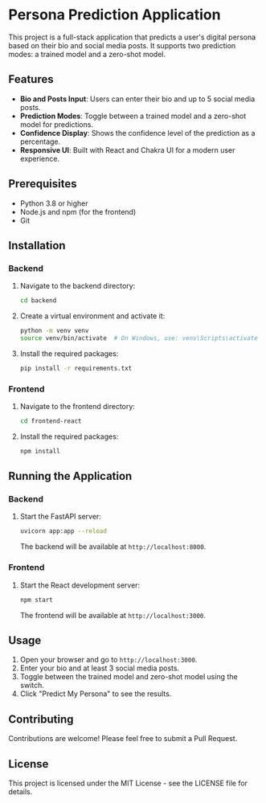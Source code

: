 # Persona Prediction Application

This project is a full-stack application that predicts a user's digital persona based on their bio and social media posts. It supports two prediction modes: a trained model and a zero-shot model.

## Features

- **Bio and Posts Input**: Users can enter their bio and up to 5 social media posts.
- **Prediction Modes**: Toggle between a trained model and a zero-shot model for predictions.
- **Confidence Display**: Shows the confidence level of the prediction as a percentage.
- **Responsive UI**: Built with React and Chakra UI for a modern user experience.

## Prerequisites

- Python 3.8 or higher
- Node.js and npm (for the frontend)
- Git

## Installation

### Backend

1. Navigate to the backend directory:
   ```sh
   cd backend
   ```

2. Create a virtual environment and activate it:
   ```sh
   python -m venv venv
   source venv/bin/activate  # On Windows, use: venv\Scripts\activate
   ```

3. Install the required packages:
   ```sh
   pip install -r requirements.txt
   ```

### Frontend

1. Navigate to the frontend directory:
   ```sh
   cd frontend-react
   ```

2. Install the required packages:
   ```sh
   npm install
   ```

## Running the Application

### Backend

1. Start the FastAPI server:
   ```sh
   uvicorn app:app --reload
   ```

   The backend will be available at `http://localhost:8000`.

### Frontend

1. Start the React development server:
   ```sh
   npm start
   ```

   The frontend will be available at `http://localhost:3000`.

## Usage

1. Open your browser and go to `http://localhost:3000`.
2. Enter your bio and at least 3 social media posts.
3. Toggle between the trained model and zero-shot model using the switch.
4. Click "Predict My Persona" to see the results.

## Contributing

Contributions are welcome! Please feel free to submit a Pull Request.

## License

This project is licensed under the MIT License - see the LICENSE file for details.
